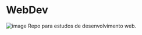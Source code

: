 # WebDev


![image]((https://encrypted-tbn0.gstatic.com/images?q=tbn:ANd9GcSQ1wihF5887HUASX_VgJjRzv13VRQgzsZeMQ&usqp=CAU))
Repo para estudos de desenvolvimento web.
